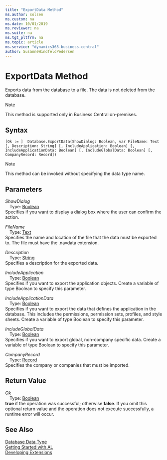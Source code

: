 ```yaml
---
title: "ExportData Method"
ms.author: solsen
ms.custom: na
ms.date: 10/01/2019
ms.reviewer: na
ms.suite: na
ms.tgt_pltfrm: na
ms.topic: article
ms.service: "dynamics365-business-central"
author: SusanneWindfeldPedersen
---
```

[//]: # (START>DO_NOT_EDIT)
[//]: # (IMPORTANT:Do not edit any of the content between here and the END>DO_NOT_EDIT.)
[//]: # (Any modifications should be made in the .xml files in the ModernDev repo.)
# ExportData Method
Exports data from the database to a file. The data is not deleted from the database.

> [!NOTE]
> This method is supported only in Business Central on-premises.

## Syntax
```
[Ok := ]  Database.ExportData(ShowDialog: Boolean, var FileName: Text [, Description: String] [, IncludeApplication: Boolean] [, IncludeApplicationData: Boolean] [, IncludeGlobalData: Boolean] [, CompanyRecord: Record])
```
> [!NOTE]  
> This method can be invoked without specifying the data type name.  
## Parameters
*ShowDialog*  
&emsp;Type: [Boolean](../boolean/boolean-data-type.md)  
Specifies if you want to display a dialog box where the user can confirm the action.
        
*FileName*  
&emsp;Type: [Text](../text/text-data-type.md)  
Specifies the name and location of the file that the data must be exported to. The file must have the .navdata extension.
        
*Description*  
&emsp;Type: [String](../string/string-data-type.md)  
Specifies a description for the exported data.
        
*IncludeApplication*  
&emsp;Type: [Boolean](../boolean/boolean-data-type.md)  
Specifies if you want to export the application objects. Create a variable of type Boolean to specify this parameter.
          
*IncludeApplicationData*  
&emsp;Type: [Boolean](../boolean/boolean-data-type.md)  
Specifies if you want to export the data that defines the application in the database. This includes the permissions, permission sets, profiles, and style sheets. Create a variable of type Boolean to specify this parameter.
          
*IncludeGlobalData*  
&emsp;Type: [Boolean](../boolean/boolean-data-type.md)  
Specifies if you want to export global, non-company specific data. Create a variable of type Boolean to specify this parameter.
          
*CompanyRecord*  
&emsp;Type: [Record](../record/record-data-type.md)  
Specifies the company or companies that must be imported.  


## Return Value
*Ok*  
&emsp;Type: [Boolean](../boolean/boolean-data-type.md)  
**true** if the operation was successful; otherwise **false**.  If you omit this optional return value and the operation does not execute successfully, a runtime error will occur.    


[//]: # (IMPORTANT: END>DO_NOT_EDIT)
## See Also
[Database Data Type](database-data-type.md)  
[Getting Started with AL](../../devenv-get-started.md)  
[Developing Extensions](../../devenv-dev-overview.md)